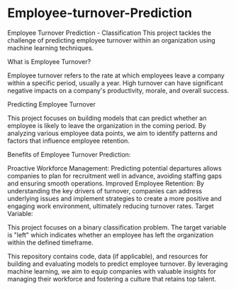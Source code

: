 # Employee-turnover-Prediction
Employee Turnover Prediction - Classification
This project tackles the challenge of predicting employee turnover within an organization using machine learning techniques.

What is Employee Turnover?

Employee turnover refers to the rate at which employees leave a company within a specific period, usually a year. High turnover can have significant negative impacts on a company's productivity, morale, and overall success.

Predicting Employee Turnover

This project focuses on building models that can predict whether an employee is likely to leave the organization in the coming period. By analyzing various employee data points, we aim to identify patterns and factors that influence employee retention.

Benefits of Employee Turnover Prediction:

Proactive Workforce Management: Predicting potential departures allows companies to plan for recruitment well in advance, avoiding staffing gaps and ensuring smooth operations.
Improved Employee Retention: By understanding the key drivers of turnover, companies can address underlying issues and implement strategies to create a more positive and engaging work environment, ultimately reducing turnover rates.
Target Variable:

This project focuses on a binary classification problem. The target variable is "left" which indicates whether an employee has left the organization within the defined timeframe.

This repository contains code, data (if applicable), and resources for building and evaluating models to predict employee turnover. By leveraging machine learning, we aim to equip companies with valuable insights for managing their workforce and fostering a culture that retains top talent.
